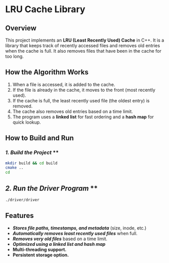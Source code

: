 # LRU Cache Library

## Overview
This project implements an **LRU (Least Recently Used) Cache** in C++. It is a library that keeps track of recently accessed files and removes old entries when the cache is full. It also removes files that have been in the cache for too long.

## How the Algorithm Works
1. When a file is accessed, it is added to the cache.
2. If the file is already in the cache, it moves to the front (most recently used).
3. If the cache is full, the least recently used file (the oldest entry) is removed.
4. The cache also removes old entries based on a time limit.
5. The program uses a **linked list** for fast ordering and a **hash map** for quick lookup.

## How to Build and Run

### *1. Build the Project* **
```sh
mkdir build && cd build
cmake ..
cd
```

## *2. Run the Driver Program* **
```sh
./driver/driver
```

## Features 
- ***Stores file paths, timestamps, and metadata*** (size, inode, etc.)
- ***Automatically removes least recently used files*** when full.
- ***Removes very old files*** based on a time limit.
- ***Optimized using a linked list and hash map***
- **Multi-threading support.**
- **Persistent storage option.**
